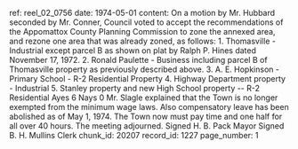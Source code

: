 ref: reel_02_0756
date: 1974-05-01
content: On a motion by Mr. Hubbard seconded by Mr. Conner, Council voted to accept the recommendations of the Appomattox County Planning Commission to zone the annexed area, and rezone one area that was already zoned, as follows: 1. Thomasville - Industrial except parcel B as shown on plat by Ralph P. Hines dated November 17, 1972. 2. Ronald Paulette - Business including parcel B of Thomasville property as previously described above. 3. A. E. Hopkinson - Primary School - R-2 Residential Property 4. Highway Department property - Industrial 5. Stanley property and new High School property -- R-2 Residential Ayes 6 Nays 0 Mr. Slagle explained that the Town is no longer exempted from the minimum wage laws. Also compensatory leave has been abolished as of May 1, 1974. The Town now must pay time and one half for all over 40 hours. The meeting adjourned. Signed H. B. Pack Mayor Signed B. H. Mullins Clerk
chunk_id: 20207
record_id: 1227
page_number: 1

